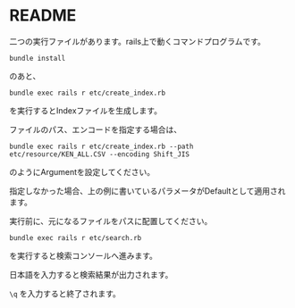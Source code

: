 # README

二つの実行ファイルがあります。rails上で動くコマンドプログラムです。

`bundle install`

のあと、

`bundle exec rails r etc/create_index.rb`

を実行するとIndexファイルを生成します。

ファイルのパス、エンコードを指定する場合は、

`bundle exec rails r etc/create_index.rb --path etc/resource/KEN_ALL.CSV --encoding Shift_JIS`

のようにArgumentを設定してください。

指定しなかった場合、上の例に書いているパラメータがDefaultとして適用されます。

実行前に、元になるファイルをパスに配置してください。

`bundle exec rails r etc/search.rb`

を実行すると検索コンソールへ進みます。

日本語を入力すると検索結果が出力されます。

`\q` を入力すると終了されます。
